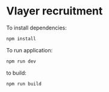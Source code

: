 # Vlayer recruitment

To install dependencies: 

```bash
npm install
```

To run application: 

```bash
npm run dev
```

to build: 

```bash
npm run build
```
